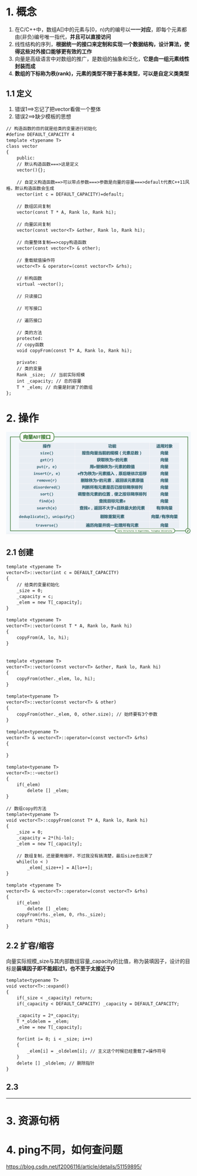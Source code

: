 # 1. 概念
1. 在C/C++中，数组A[]中的元素与[0，n)内的编号以**一一对应**，即每个元素都由(非负)编号唯一指代，**并且可以直接访问**
1. 线性结构的序列，**根据统一的接口来定制和实现一个数据结构，设计算法，使得这些对外接口能够更有效的工作**      
2. 向量是高级语言中对数组的推广，是数组的抽象和泛化，**它是由一组元素线性封装而成**      
3. **数组的下标称为秩(rank)，元素的类型不限于基本类型，可以是自定义类类型**

## 1.1 定义
1. 错误1==>忘记了把vector<T>看做一个整体
2. 错误2==>缺少模板的思想

```
// 构造函数的目的就是给类的变量进行初始化
#define DEFAULT_CAPACITY 4
template <typename T>
class vector
{
    public:
    // 默认构造函数===>这是定义
    vector(){};

    // 自定义构造函数==>可以带点参数===>参数是向量的容量===>default代表C++11风格，默认构造函数会生成
    vector(int c = DEFAULT_CAPACITY)=default;  

    // 数组区间复制
    vector(const T * A, Rank lo, Rank hi);

    // 向量区间复制
    vector(const vector<T> &other, Rank lo, Rank hi);

    // 向量整体复制==>copy构造函数
    vector(const vector<T> & other);

    // 重载赋值操作符   
    vector<T> & operator=(const vector<T> &rhs);

    // 析构函数
    virtual ~vector();

    // 只读接口

    // 可写接口

    // 遍历接口

    // 类的方法
    protected:
    // copy函数
    void copyFrom(const T* A, Rank lo, Rank hi);

    private:
    // 类的变量
    Rank _size;  // 当前实际规模
    int _capacity; // 总的容量
    T * _elem; // 向量是封装了的数组
};
```


# 2. 操作
![ADT相关接口](./images/ADT_vector.jpeg)
## 2.1 创建
```
template <typename T>
vector<T>::vector(int c = DEFAULT_CAPACITY)
{
    // 给类的变量初始化
    _size = 0;
    _capacity = c;
    _elem = new T[_capacity];
}

template <typename T>
vector<T>::vector(const T * A, Rank lo, Rank hi)
{
    copyFrom(A, lo, hi);
}


template <typename T>
vector<T>::vector(const vector<T> &other, Rank lo, Rank hi)
{
    copyFrom(other._elem, lo, hi);
}

template<typename T>
vector<T>::vector(const vector<T> & other)
{    
    copyFrom(other._elem, 0, other.size); // 始终要有3个参数
}

template<typename T>
vector<T> & vector<T>::operator=(const vector<T> &rhs)
{

}

template<typename T>
vector<T>::~vector()
{
    if(_elem)
        delete [] _elem;
}

// 数组copy的方法
template<typename T>
void vector<T>::copyFrom(const T* A, Rank lo, Rank hi)
{
    _size = 0;
    _capacity = 2*(hi-lo);
    _elem = new T[_capacity];

    // 数组复制，还是要用循环，不过我没有搞清楚，最后size也出来了
    while(lo < )
        _elem[_size++] = A[lo++];
}

template <typename T>
vector<T> & vector<T>::operator=(const vector<T> &rhs)
{
    if(_elem)
        delete [] _elem;
    copyFrom(rhs._elem, 0, rhs._size);
    return *this;
}
```


## 2.2 扩容/缩容
向量实际规模_size与其内部数组容量_capacity的比值，称为装填因子，设计的目标是**装填因子即不能超过1，也不至于太接近于0**      
```
template<typename T>
void vector<T>::expand()
{
    if(_size < _capacity) return;
    if(_capacity < DEFAULT_CAPACITY) _capacity = DEFAULT_CAPACITY;

    _capacity = 2*_capacity;
    T *_oldelem = _elem;
    _elme = new T[_capacity];

    for(int i= 0; i < _size; i++)
    {
        _elem[i] = _oldelem[i]; // 主义这个时候已经重载了=操作符号
    }    
    delete [] _oldelem; // 删除指针
}

```

## 2.3 


------
# 3. 资源句柄

# 4. ping不同，如何查问题

https://blog.csdn.net/f2006116/article/details/51159895/